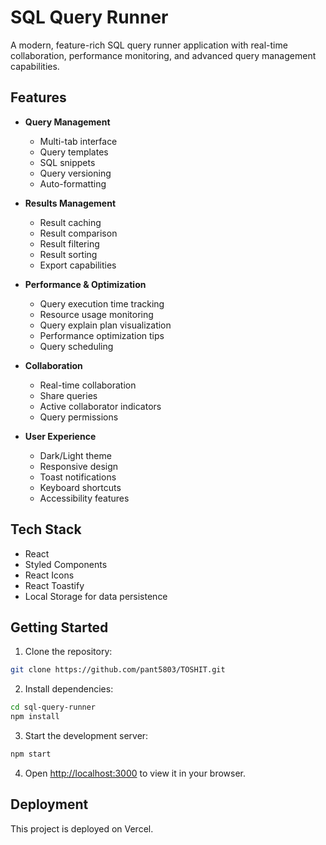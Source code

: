 # SQL Query Runner

A modern, feature-rich SQL query runner application with real-time collaboration, performance monitoring, and advanced query management capabilities.

## Features

- **Query Management**
  - Multi-tab interface
  - Query templates
  - SQL snippets
  - Query versioning
  - Auto-formatting

- **Results Management**
  - Result caching
  - Result comparison
  - Result filtering
  - Result sorting
  - Export capabilities

- **Performance & Optimization**
  - Query execution time tracking
  - Resource usage monitoring
  - Query explain plan visualization
  - Performance optimization tips
  - Query scheduling

- **Collaboration**
  - Real-time collaboration
  - Share queries
  - Active collaborator indicators
  - Query permissions

- **User Experience**
  - Dark/Light theme
  - Responsive design
  - Toast notifications
  - Keyboard shortcuts
  - Accessibility features

## Tech Stack

- React
- Styled Components
- React Icons
- React Toastify
- Local Storage for data persistence

## Getting Started

1. Clone the repository:
```bash
git clone https://github.com/pant5803/TOSHIT.git
```

2. Install dependencies:
```bash
cd sql-query-runner
npm install
```

3. Start the development server:
```bash
npm start
```

4. Open [http://localhost:3000](http://localhost:3000) to view it in your browser.

## Deployment

This project is deployed on Vercel.


